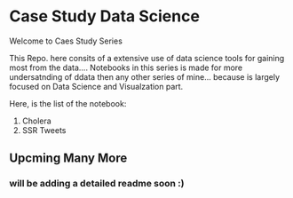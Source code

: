 # Case Study Data Science

Welcome to Caes Study Series

This Repo. here consits of a extensive use of data science tools for gaining most from the data.... Notebooks in this series is made for more undersatnding of ddata then any other series of mine... because is largely focused on Data Science and Visualzation part.

Here, is the list of the notebook:
1) Cholera 
2) SSR Tweets

## Upcming Many More
### will be adding a detailed readme soon :)
